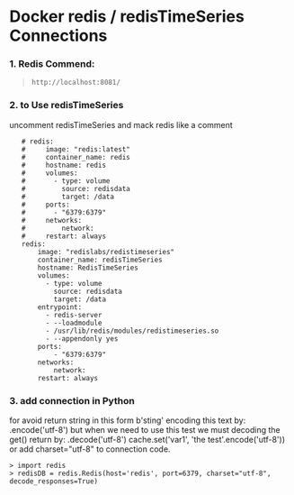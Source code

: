 # Docker redis / redisTimeSeries Connections

### 1. Redis Commend:

>  `http://localhost:8081/`

### 2. to Use redisTimeSeries
uncomment redisTimeSeries and mack redis like a comment
 ```
    # redis:
    #     image: "redis:latest"
    #     container_name: redis
    #     hostname: redis
    #     volumes:
    #       - type: volume
    #         source: redisdata
    #         target: /data
    #     ports:
    #       - "6379:6379"
    #     networks:
    #         network:
    #     restart: always
    redis:
        image: "redislabs/redistimeseries"
        container_name: redisTimeSeries
        hostname: RedisTimeSeries
        volumes:
          - type: volume
            source: redisdata
            target: /data
        entrypoint:
          - redis-server 
          - --loadmodule
          - /usr/lib/redis/modules/redistimeseries.so
          - --appendonly yes
        ports:
            - "6379:6379"
        networks:
            network:
        restart: always
 ```

### 3. add connection in Python
for avoid return string in this form b'sting' encoding this text by: .encode('utf-8')
but when we need to use this test we must decoding  the get() return by: .decode('utf-8')
cache.set('var1', 'the test'.encode('utf-8'))
or add charset="utf-8" to connection code.
```
> import redis
> redisDB = redis.Redis(host='redis', port=6379, charset="utf-8", decode_responses=True) 
```

